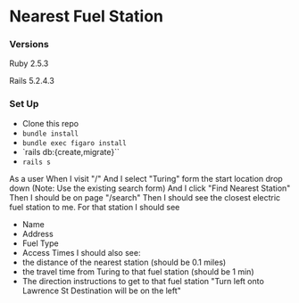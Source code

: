# Nearest Fuel Station

### Versions

Ruby 2.5.3

Rails 5.2.4.3

### Set Up

- Clone this repo
- `bundle install`
- `bundle exec figaro install`
- `rails db:{create,migrate}``
- `rails s`

As a user
When I visit "/"
And I select "Turing" form the start location drop down (Note: Use the existing search form)
And I click "Find Nearest Station"
Then I should be on page "/search"
Then I should see the closest electric fuel station to me.
For that station I should see
- Name
- Address
- Fuel Type
- Access Times
I should also see:
- the distance of the nearest station (should be 0.1 miles)
- the travel time from Turing to that fuel station (should be 1 min)
- The direction instructions to get to that fuel station
  "Turn left onto Lawrence St Destination will be on the left"
